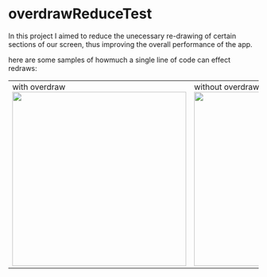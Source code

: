# overdrawReduceTest
In this project I aimed to reduce the unecessary re-drawing of certain sections of our screen, thus improving the overall performance of the app.

here are some samples of howmuch a single line of code can effect redraws:
<table>
  <tr>    
    <td>with overdraw <img src="https://user-images.githubusercontent.com/66465511/174018613-3937334a-8f5e-4243-b175-3c50053fb2f7.jpg" width ="350">
    <td>without overdraw <img src="https://user-images.githubusercontent.com/66465511/174018622-a2d02d47-374d-4336-8672-c06a9d844edf.jpg" width="350">
  </tr>
</table>
